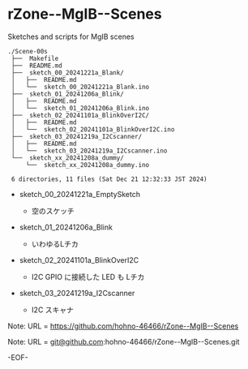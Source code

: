 # rZone--MgIB--Scenes

Sketches and scripts for MgIB scenes

    ./Scene-00s
     ├──  Makefile
     ├──  README.md
     ├──  sketch_00_20241221a_Blank/
     │   ├──  README.md
     │   └──  sketch_00_20241221a_Blank.ino
     ├──  sketch_01_20241206a_Blink/
     │   ├──  README.md
     │   └──  sketch_01_20241206a_Blink.ino
     ├──  sketch_02_20241101a_BlinkOverI2C/
     │   ├──  README.md
     │   └──  sketch_02_20241101a_BlinkOverI2C.ino
     ├──  sketch_03_20241219a_I2Cscanner/
     │   ├──  README.md
     │   └──  sketch_03_20241219a_I2Cscanner.ino
     └──  sketch_xx_20241208a_dummy/
         └──  sketch_xx_20241208a_dummy.ino
     
     6 directories, 11 files (Sat Dec 21 12:32:33 JST 2024)

* sketch_00_20241221a_EmptySketch

  * 空のスケッチ

* sketch_01_20241206a_Blink

  * いわゆるLチカ

* sketch_02_20241101a_BlinkOverI2C

  * I2C GPIO に接続した LED も Lチカ

* sketch_03_20241219a_I2Cscanner

  * I2C スキャナ

<!--
#    ./Scene-00s
#     ├──  Makefile
#     ├──  README.md
#     ├──  sketch_00_20241206a_Blink/
#     │   ├──  README.md
#     │   └──  sketch_00_20241206a_Blink.ino
#     ├──  sketch_01_20241101a_BlinkOverI2C/
#     │   ├──  README.md
#     │   └──  sketch_01_20241101a_BlinkOverI2C.ino
#     ├──  sketch_02_20241219a_I2Cscanner/
#     │   ├──  README.md
#     │   └──  sketch_02_20241219a_I2Cscanner.ino
#     └──  sketch_xx_20241208a_dummy/
#         └──  sketch_xx_20241208a_dummy.ino
#     
#     4 directories, 9 files (Thu Dec 19 06:56:58 JST 2024)
#
#    ./Scene-00s
#     ├──  Makefile
#     ├──  README.md
#     ├──  sketch_00_20241206a_Blink/
#     │   └──  sketch_00_20241206a_Blink.ino
#     ├──  sketch_01_20241101a_BlinkOverI2C/
#     │   └──  sketch_01_20241101a_BlinkOverI2C.ino
#     └──  sketch_xx_20241208a_dummy/
#         └──  sketch_xx_20241208a_dummy.ino
#     
#     4 directories, 5 files (Mon Dec  9 07:36:27 JST 2024)
#
#    ./Scene-00
#     ├──  Makefile
#     ├──  README.md
#     ├──  sketch_00_20241206a_Blink/
#     │   └──  sketch_00_20241206a_Blink.ino
#     └──  sketch_01_20241101a_BlinkOverI2C/
#         └──  sketch_01_20241101a_BlinkOverI2C.ino
#     
#     3 directories, 4 files (Fri Dec  6 06:52:10 JST 2024)
-->

Note: URL = https://github.com/hohno-46466/rZone--MgIB--Scenes

Note: URL = git@github.com:hohno-46466/rZone--MgIB--Scenes.git

-EOF-
